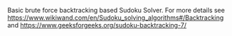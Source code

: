 Basic brute force backtracking based Sudoku Solver. 
For more details see https://www.wikiwand.com/en/Sudoku_solving_algorithms#/Backtracking and https://www.geeksforgeeks.org/sudoku-backtracking-7/

